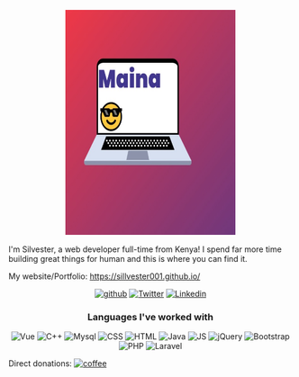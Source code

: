 <p align="center">
  <a href="https://tcno.co"><img src="profile.jpeg" alt="Maina" width="60%" height= "400px"></a>
</p>
  
I'm Silvester, a web developer full-time from Kenya!
I spend far more time building great things for human and this is where you can find it.

My website/Portfolio: https://sillvester001.github.io/
<p align="center">
 <a href="#"><img src="https://img.shields.io/badge/GitHub-100000?style=for-the-badge&logo=github&logoColor=white" alt="github"></a>
  <a href="https://twitter.com/stalonmainah1"><img src="https://img.shields.io/badge/Twitter-1DA1F2?style=for-the-badge&logo=twitter&logoColor=white" alt="Twitter"></a>
  <a href="https://www.linkedin.com/in/silvester-maina-68464a203"><img src="https://img.shields.io/badge/LinkedIn-0077B5?style=for-the-badge&logo=linkedin&logoColor=white" alt="Linkedin"></a>
 
</p>

<h3 align="center">Languages I've worked with</h3>
<p align="center">
  <img src="https://img.shields.io/badge/Vue.js-35495E?style=for-the-badge&logo=vuedotjs&logoColor=4FC08D" alt="Vue">
<!--   <img src="https://img.shields.io/badge/AutoHotkey-4FBB4F?style=for-the-badge&logo=autohotkey&logoColor=white" alt="PHP"> -->
  <img src="https://img.shields.io/badge/C%2B%2B-00599C?style=for-the-badge&logo=c%2B%2B&logoColor=white" alt="C++">
  <img src="https://img.shields.io/badge/MySQL-005C84?style=for-the-badge&logo=mysql&logoColor=white" alt="Mysql">
<!--   <img src="https://img.shields.io/badge/Python-3776AB?style=for-the-badge&logo=python&logoColor=white" alt="Python"> -->
  <img src="https://img.shields.io/badge/CSS-239120?&style=for-the-badge&logo=css3&logoColor=white" alt="CSS">
  <img src="https://img.shields.io/badge/HTML5-E34F26?style=for-the-badge&logo=html5&logoColor=white" alt="HTML">
  <img src="https://img.shields.io/badge/Java-ED8B00?style=for-the-badge&logo=java&logoColor=white" alt="Java">
  <img src="https://img.shields.io/badge/JavaScript-323330?style=for-the-badge&logo=javascript&logoColor=F7DF1E" alt="JS">
  <img src="https://img.shields.io/badge/jQuery-0769AD?style=for-the-badge&logo=jquery&logoColor=white" alt="jQuery">
  <img src="https://img.shields.io/badge/Bootstrap-563D7C?style=for-the-badge&logo=bootstrap&logoColor=white" alt="Bootstrap">
  <img src="https://img.shields.io/badge/PHP-777BB4?style=for-the-badge&logo=php&logoColor=white" alt="PHP">
  <img src="https://img.shields.io/badge/Laravel-FF2D20?style=for-the-badge&logo=laravel&logoColor=white" alt="Laravel">
</p>
<!-- https://github.com/alexandresanlim/Badges4-README.md-Profile -->
Direct donations:  <a href="https://ko-fi.com/stalonverse"><img src="https://img.shields.io/badge/sponsor-30363D?style=for-the-badge&logo=GitHub-Sponsors&logoColor=#white" alt="coffee"></a>
